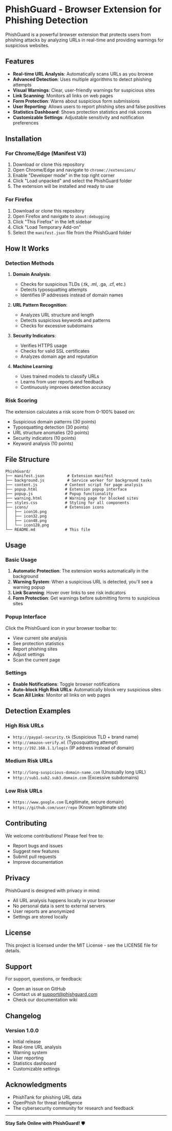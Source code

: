 # PhishGuard - Browser Extension for Phishing Detection

PhishGuard is a powerful browser extension that protects users from phishing attacks by analyzing URLs in real-time and providing warnings for suspicious websites.

## Features

- **Real-time URL Analysis**: Automatically scans URLs as you browse
- **Advanced Detection**: Uses multiple algorithms to detect phishing attempts
- **Visual Warnings**: Clear, user-friendly warnings for suspicious sites
- **Link Scanning**: Monitors all links on web pages
- **Form Protection**: Warns about suspicious form submissions
- **User Reporting**: Allows users to report phishing sites and false positives
- **Statistics Dashboard**: Shows protection statistics and risk scores
- **Customizable Settings**: Adjustable sensitivity and notification preferences

## Installation

### For Chrome/Edge (Manifest V3)

1. Download or clone this repository
2. Open Chrome/Edge and navigate to `chrome://extensions/`
3. Enable "Developer mode" in the top right corner
4. Click "Load unpacked" and select the PhishGuard folder
5. The extension will be installed and ready to use

### For Firefox

1. Download or clone this repository
2. Open Firefox and navigate to `about:debugging`
3. Click "This Firefox" in the left sidebar
4. Click "Load Temporary Add-on"
5. Select the `manifest.json` file from the PhishGuard folder

## How It Works

### Detection Methods

1. **Domain Analysis**:
   - Checks for suspicious TLDs (.tk, .ml, .ga, .cf, etc.)
   - Detects typosquatting attempts
   - Identifies IP addresses instead of domain names

2. **URL Pattern Recognition**:
   - Analyzes URL structure and length
   - Detects suspicious keywords and patterns
   - Checks for excessive subdomains

3. **Security Indicators**:
   - Verifies HTTPS usage
   - Checks for valid SSL certificates
   - Analyzes domain age and reputation

4. **Machine Learning**:
   - Uses trained models to classify URLs
   - Learns from user reports and feedback
   - Continuously improves detection accuracy

### Risk Scoring

The extension calculates a risk score from 0-100% based on:
- Suspicious domain patterns (30 points)
- Typosquatting detection (30 points)
- URL structure anomalies (20 points)
- Security indicators (10 points)
- Keyword analysis (10 points)

## File Structure

```
PhishGuard/
├── manifest.json          # Extension manifest
├── background.js          # Service worker for background tasks
├── content.js            # Content script for page analysis
├── popup.html            # Extension popup interface
├── popup.js              # Popup functionality
├── warning.html          # Warning page for blocked sites
├── styles.css            # Styling for all components
├── icons/                # Extension icons
│   ├── icon16.png
│   ├── icon32.png
│   ├── icon48.png
│   └── icon128.png
└── README.md             # This file
```

## Usage

### Basic Usage

1. **Automatic Protection**: The extension works automatically in the background
2. **Warning System**: When a suspicious URL is detected, you'll see a warning popup
3. **Link Scanning**: Hover over links to see risk indicators
4. **Form Protection**: Get warnings before submitting forms to suspicious sites

### Popup Interface

Click the PhishGuard icon in your browser toolbar to:
- View current site analysis
- See protection statistics
- Report phishing sites
- Adjust settings
- Scan the current page

### Settings

- **Enable Notifications**: Toggle browser notifications
- **Auto-block High Risk URLs**: Automatically block very suspicious sites
- **Scan All Links**: Monitor all links on web pages

## Detection Examples

### High Risk URLs
- `http://paypal-security.tk` (Suspicious TLD + brand name)
- `http://amazon-verify.ml` (Typosquatting attempt)
- `http://192.168.1.1/login` (IP address instead of domain)

### Medium Risk URLs
- `http://long-suspicious-domain-name.com` (Unusually long URL)
- `http://sub1.sub2.sub3.domain.com` (Excessive subdomains)

### Low Risk URLs
- `https://www.google.com` (Legitimate, secure domain)
- `https://github.com/user/repo` (Known legitimate site)

## Contributing

We welcome contributions! Please feel free to:
- Report bugs and issues
- Suggest new features
- Submit pull requests
- Improve documentation

## Privacy

PhishGuard is designed with privacy in mind:
- All URL analysis happens locally in your browser
- No personal data is sent to external servers
- User reports are anonymized
- Settings are stored locally

## License

This project is licensed under the MIT License - see the LICENSE file for details.

## Support

For support, questions, or feedback:
- Open an issue on GitHub
- Contact us at support@phishguard.com
- Check our documentation wiki

## Changelog

### Version 1.0.0
- Initial release
- Real-time URL analysis
- Warning system
- User reporting
- Statistics dashboard
- Customizable settings

## Acknowledgments

- PhishTank for phishing URL data
- OpenPhish for threat intelligence
- The cybersecurity community for research and feedback

---

**Stay Safe Online with PhishGuard!** 🛡️
